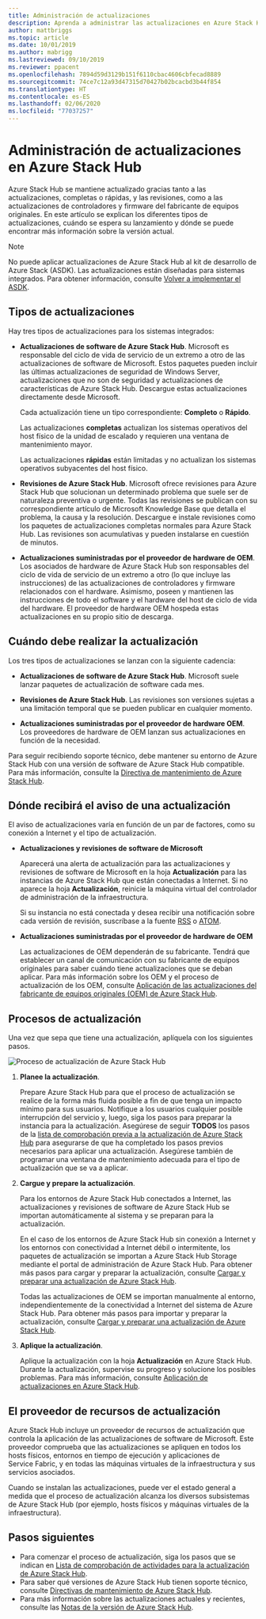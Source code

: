 ```yaml
---
title: Administración de actualizaciones
description: Aprenda a administrar las actualizaciones en Azure Stack Hub
author: mattbriggs
ms.topic: article
ms.date: 10/01/2019
ms.author: mabrigg
ms.lastreviewed: 09/10/2019
ms.reviewer: ppacent
ms.openlocfilehash: 7894d59d3129b151f6110cbac4606cbfecad8889
ms.sourcegitcommit: 74ce7c12a93d47315d70427b02bcacbd3b44f854
ms.translationtype: HT
ms.contentlocale: es-ES
ms.lasthandoff: 02/06/2020
ms.locfileid: "77037257"
---
```

# <a name="manage-updates-in-azure-stack-hub"></a>Administración de actualizaciones en Azure Stack Hub

Azure Stack Hub se mantiene actualizado gracias tanto a las actualizaciones, completas o rápidas, y las revisiones, como a las actualizaciones de controladores y firmware del fabricante de equipos originales. En este artículo se explican los diferentes tipos de actualizaciones, cuándo se espera su lanzamiento y dónde se puede encontrar más información sobre la versión actual.

> [!Note]  
> No puede aplicar actualizaciones de Azure Stack Hub al kit de desarrollo de Azure Stack (ASDK). Las actualizaciones están diseñadas para sistemas integrados. Para obtener información, consulte [Volver a implementar el ASDK](https://docs.microsoft.com/azure-stack/asdk/asdk-redeploy).

## <a name="update-package-types"></a>Tipos de actualizaciones

Hay tres tipos de actualizaciones para los sistemas integrados:

- **Actualizaciones de software de Azure Stack Hub**. Microsoft es responsable del ciclo de vida de servicio de un extremo a otro de las actualizaciones de software de Microsoft. Estos paquetes pueden incluir las últimas actualizaciones de seguridad de Windows Server, actualizaciones que no son de seguridad y actualizaciones de características de Azure Stack Hub. Descargue estas actualizaciones directamente desde Microsoft.

    Cada actualización tiene un tipo correspondiente: **Completo** o **Rápido**.

    Las actualizaciones **completas** actualizan los sistemas operativos del host físico de la unidad de escalado y requieren una ventana de mantenimiento mayor.

    Las actualizaciones **rápidas** están limitadas y no actualizan los sistemas operativos subyacentes del host físico.

- **Revisiones de Azure Stack Hub**. Microsoft ofrece revisiones para Azure Stack Hub que solucionan un determinado problema que suele ser de naturaleza preventiva o urgente. Todas las revisiones se publican con su correspondiente artículo de Microsoft Knowledge Base que detalla el problema, la causa y la resolución. Descargue e instale revisiones como los paquetes de actualizaciones completas normales para Azure Stack Hub. Las revisiones son acumulativas y pueden instalarse en cuestión de minutos.

- **Actualizaciones suministradas por el proveedor de hardware de OEM**. Los asociados de hardware de Azure Stack Hub son responsables del ciclo de vida de servicio de un extremo a otro (lo que incluye las instrucciones) de las actualizaciones de controladores y firmware relacionados con el hardware. Asimismo, poseen y mantienen las instrucciones de todo el software y el hardware del host de ciclo de vida del hardware. El proveedor de hardware OEM hospeda estas actualizaciones en su propio sitio de descarga.

## <a name="when-to-update"></a>Cuándo debe realizar la actualización

Los tres tipos de actualizaciones se lanzan con la siguiente cadencia:

- **Actualizaciones de software de Azure Stack Hub**. Microsoft suele lanzar paquetes de actualización de software cada mes.

- **Revisiones de Azure Stack Hub**. Las revisiones son versiones sujetas a una limitación temporal que se pueden publicar en cualquier momento.

- **Actualizaciones suministradas por el proveedor de hardware OEM**. Los proveedores de hardware de OEM lanzan sus actualizaciones en función de la necesidad.

Para seguir recibiendo soporte técnico, debe mantener su entorno de Azure Stack Hub con una versión de software de Azure Stack Hub compatible. Para más información, consulte la [Directiva de mantenimiento de Azure Stack Hub](azure-stack-update-servicing-policy.md).

## <a name="where-to-get-notice-of-an-update"></a>Dónde recibirá el aviso de una actualización

El aviso de actualizaciones varía en función de un par de factores, como su conexión a Internet y el tipo de actualización.

- **Actualizaciones y revisiones de software de Microsoft**

    Aparecerá una alerta de actualización para las actualizaciones y revisiones de software de Microsoft en la hoja **Actualización** para las instancias de Azure Stack Hub que están conectadas a Internet. Si no aparece la hoja **Actualización**, reinicie la máquina virtual del controlador de administración de la infraestructura.

    Si su instancia no está conectada y desea recibir una notificación sobre cada versión de revisión, suscríbase a la fuente [RSS](https://support.microsoft.com/app/content/api/content/feeds/sap/en-us/32d322a8-acae-202d-e9a9-7371dccf381b/rss) o [ATOM](https://support.microsoft.com/app/content/api/content/feeds/sap/en-us/32d322a8-acae-202d-e9a9-7371dccf381b/atom).

- **Actualizaciones suministradas por el proveedor de hardware de OEM**

    Las actualizaciones de OEM dependerán de su fabricante. Tendrá que establecer un canal de comunicación con su fabricante de equipos originales para saber cuándo tiene actualizaciones que se deban aplicar. Para más información sobre los OEM y el proceso de actualización de los OEM, consulte [Aplicación de las actualizaciones del fabricante de equipos originales (OEM) de Azure Stack Hub](azure-stack-update-oem.md).

## <a name="update-processes"></a>Procesos de actualización

Una vez que sepa que tiene una actualización, aplíquela con los siguientes pasos.

![Proceso de actualización de Azure Stack Hub](./media/azure-stack-updates/azure-stack-update-process.png)

1. **Planee la actualización**.

    Prepare Azure Stack Hub para que el proceso de actualización se realice de la forma más fluida posible a fin de que tenga un impacto mínimo para sus usuarios. Notifique a los usuarios cualquier posible interrupción del servicio y, luego, siga los pasos para preparar la instancia para la actualización. Asegúrese de seguir **TODOS** los pasos de la [lista de comprobación previa a la actualización de Azure Stack Hub](release-notes-checklist.md) para asegurarse de que ha completado los pasos previos necesarios para aplicar una actualización. Asegúrese también de programar una ventana de mantenimiento adecuada para el tipo de actualización que se va a aplicar.

2. **Cargue y prepare la actualización**.

    Para los entornos de Azure Stack Hub conectados a Internet, las actualizaciones y revisiones de software de Azure Stack Hub se importan automáticamente al sistema y se preparan para la actualización.

    En el caso de los entornos de Azure Stack Hub sin conexión a Internet y los entornos con conectividad a Internet débil o intermitente, los paquetes de actualización se importan a Azure Stack Hub Storage mediante el portal de administración de Azure Stack Hub. Para obtener más pasos para cargar y preparar la actualización, consulte [Cargar y preparar una actualización de Azure Stack Hub](azure-stack-update-prepare-package.md).

    Todas las actualizaciones de OEM se importan manualmente al entorno, independientemente de la conectividad a Internet del sistema de Azure Stack Hub. Para obtener más pasos para importar y preparar la actualización, consulte [Cargar y preparar una actualización de Azure Stack Hub](azure-stack-update-prepare-package.md).

3. **Aplique la actualización**.

    Aplique la actualización con la hoja **Actualización** en Azure Stack Hub. Durante la actualización, supervise su progreso y solucione los posibles problemas. Para más información, consulte [Aplicación de actualizaciones en Azure Stack Hub](azure-stack-apply-updates.md).

## <a name="the-update-resource-provider"></a>El proveedor de recursos de actualización

Azure Stack Hub incluye un proveedor de recursos de actualización que controla la aplicación de las actualizaciones de software de Microsoft. Este proveedor comprueba que las actualizaciones se apliquen en todos los hosts físicos, entornos en tiempo de ejecución y aplicaciones de Service Fabric, y en todas las máquinas virtuales de la infraestructura y sus servicios asociados.

Cuando se instalan las actualizaciones, puede ver el estado general a medida que el proceso de actualización alcanza los diversos subsistemas de Azure Stack Hub (por ejemplo, hosts físicos y máquinas virtuales de la infraestructura).

## <a name="next-steps"></a>Pasos siguientes

- Para comenzar el proceso de actualización, siga los pasos que se indican en [Lista de comprobación de actividades para la actualización de Azure Stack Hub](release-notes-checklist.md).
- Para saber qué versiones de Azure Stack Hub tienen soporte técnico, consulte [Directivas de mantenimiento de Azure Stack Hub](azure-stack-servicing-policy.md).  
- Para más información sobre las actualizaciones actuales y recientes, consulte las [Notas de la versión de Azure Stack Hub](release-notes.md).
